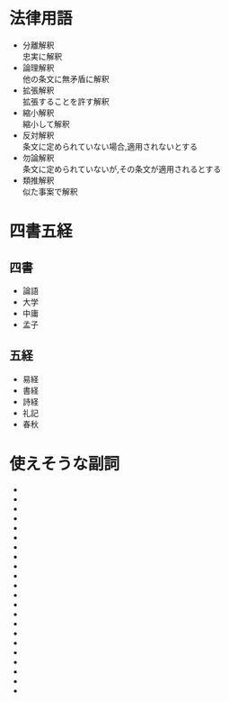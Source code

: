 # 法律用語
- 分離解釈  
忠実に解釈
- 論理解釈  
他の条文に無矛盾に解釈
- 拡張解釈  
拡張することを許す解釈
- 縮小解釈   
縮小して解釈
- 反対解釈  
条文に定められていない場合,適用されないとする
- 勿論解釈   
条文に定められていないが,その条文が適用されるとする
- 類推解釈  
似た事案で解釈

# 四書五経
## 四書
- 論語
- 大学
- 中庸
- 孟子

## 五経
- 易経
- 書経
- 詩経
- 礼記
- 春秋

# 使えそうな副詞
- 
-
-
-
-
-
-
-
-
-
-
-
-
-
-
-
-
-
-
-
-
-
 
